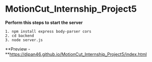 # MotionCut_Internship_Project5

  **Perform this steps to start the server**

    1. npm install express body-parser cors
    2. cd backend
    3. node server.js

   **Preview - **https://dipan46.github.io/MotionCut_Internship_Project5/index.html
